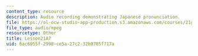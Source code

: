 ```yaml
---
content_type: resource
description: Audio recording demonstrating Japanese pronunciation.
file: https://ol-ocw-studio-app-production.s3.amazonaws.com/courses/21g-504-japanese-iv-spring-2009/6ac6955f2998ce5a27c232b9785f717a_Lesson21A7.mp3
file_type: audio/mpeg
resourcetype: Other
title: Lesson21A7
uid: 6ac6955f-2998-ce5a-27c2-32b9785f717a
---
```

